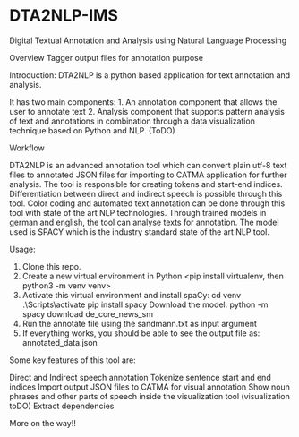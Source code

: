 # DTA2NLP-IMS
Digital Textual Annotation and Analysis using Natural Language Processing

Overview
Tagger output files for annotation purpose

Introduction: DTA2NLP is a python based application for text annotation and analysis.

It has two main components: 1. An annotation component that allows the user to annotate text 
							2. Analysis component that supports pattern analysis of text and annotations in combination through a data visualization technique based on Python and NLP. (ToDO)

Workflow

DTA2NLP is an advanced annotation tool which can convert plain utf-8 text files to annotated JSON files for importing to CATMA application for further analysis. The tool is responsible for creating tokens and start-end indices. Differentiation between direct and indirect speech is possible through this tool. Color coding and automated text annotation can be done through this tool with state of the art NLP technologies. Through trained models in german and english, the tool can analyse texts for annotation. The model used is SPACY which is the industry standard state of the art NLP tool.

Usage:

1. Clone this repo.
2. Create a new virtual environment in Python <pip install virtualenv, then python3 -m venv venv>
3. Activate this virtual environment and install spaCy:
   cd venv
   .\Scripts\activate
   pip install spacy
   Download the model: python -m spacy download de_core_news_sm
4. Run the annotate file using the sandmann.txt as input argument <python annotate.py sandmann.txt>
5. If everything works, you should be able to see the output file as: annotated_data.json

Some key features of this tool are:

Direct and Indirect speech annotation
Tokenize sentence start and end indices
Import output JSON files to CATMA for visual annotation
Show noun phrases and other parts of speech inside the visualization tool (visualization toDO)
Extract dependencies 

More on the way!!
